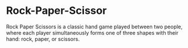 # Rock-Paper-Scissor
Rock Paper Scissors is a classic hand game played between two people, where each player simultaneously forms one of three shapes with their hand: rock, paper, or scissors.
